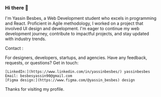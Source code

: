 ### Hi there 👋

I'm Yassin Besbes, a Web Development student who excels in programming and React. Proficient in Agile methodology, I worked on a project that involved UI design and development. I'm eager to continue my web development journey, contribute to impactful projects, and stay updated with industry trends.

Contact :

For designers, developers, startups, and agencies.
Have any feedback, requests, or questions? Get in touch: 

    [LinkedIn:](https://www.linkedin.com/in/yassinbesbes/) yassinbesbes
    Email: besbesyassin90@gmail.com
    [Figma design:](https://www.figma.com/@yassin_besbes) design


Thanks for visiting my profile.
